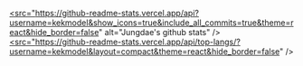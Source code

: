 <a href="https://github.com/anuraghazra/github-readme-stats"><src="https://github-readme-stats.vercel.app/api?username=kekmodel&show_icons=true&include_all_commits=true&theme=react&hide_border=false" alt="Jungdae's github stats" /></a>  <a href="https://github.com/anuraghazra/github-readme-stats"><src="https://github-readme-stats.vercel.app/api/top-langs/?username=kekmodel&layout=compact&theme=react&hide_border=false" /></a>
